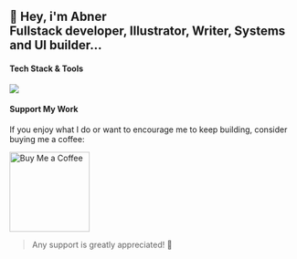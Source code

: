 ## 👋 Hey, i'm <strong>Abner</strong> <br/> Fullstack developer, Illustrator, Writer, Systems and UI builder...

#### Tech Stack & Tools 

<p align="left">
  <a href="https://skillicons.dev">
    <img src="https://skillicons.dev/icons?i=linux,bash,docker,java,spring,js,next,php,laravel,go,blender,figma" />
  </a>
</p>


#### Support My Work

If you enjoy what I do or want to encourage me to keep building, consider buying me a coffee:

<p>
  <a href="https://www.buymeacoffee.com/abnerjaredh" target="_blank">
    <img src="https://cdn.buymeacoffee.com/buttons/v2/default-yellow.png" alt="Buy Me a Coffee" width="140">
  </a>
</p>

> Any support is greatly appreciated! 🙏
